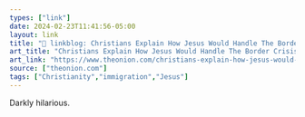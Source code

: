```yaml
---
types: ["link"]
date: 2024-02-23T11:41:56-05:00
layout: link
title: "🔗 linkblog: Christians Explain How Jesus Would Handle The Border Crisis'"
art_title: "Christians Explain How Jesus Would Handle The Border Crisis"
art_link: "https://www.theonion.com/christians-explain-how-jesus-would-handle-the-border-cr-1851279578"
source: ["theonion.com"]
tags: ["Christianity","immigration","Jesus"]
---
```

Darkly hilarious.
